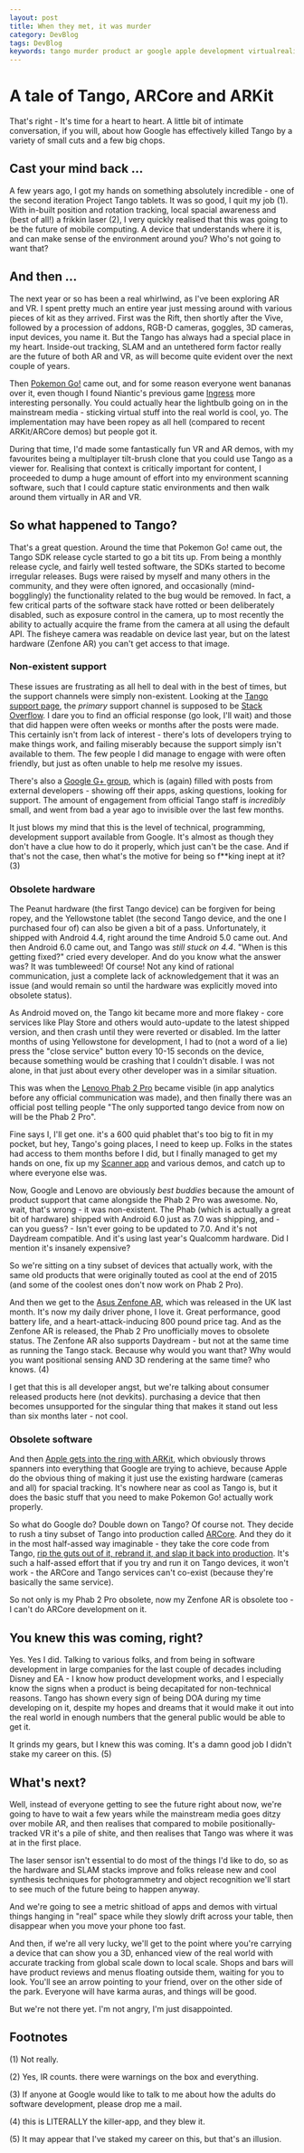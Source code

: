 ```yaml
---
layout: post
title: When they met, it was murder
category: DevBlog
tags: DevBlog
keywords: tango murder product ar google apple development virtualreality
---
```


# A tale of Tango, ARCore and ARKit

That's right - It's time for a heart to heart. A little bit of intimate conversation, if you will,
about how Google has effectively killed Tango by a variety of small cuts and a few big chops.

## Cast your mind back ...

A few years ago, I got my hands on something absolutely incredible - one of the second iteration
Project Tango tablets. It was so good, I quit my job (1). With in-built position and rotation tracking,
local spacial awareness and (best of all!) a frikkin laser (2), I very quickly realised that this
was going to be the future of mobile computing. A device that understands where it is, and can make
sense of the environment around you? Who's not going to want that?

## And then ...

The next year or so has been a real whirlwind, as I've been exploring AR and VR. I spent pretty much
an entire year just messing around with various pieces of kit as they arrived. First was the Rift, then
shortly after the Vive, followed by a procession of addons, RGB-D cameras, goggles, 3D cameras, input devices, you name it.
But the Tango has always had a special place in my heart. Inside-out tracking, SLAM and an untethered form
factor really are the future of both AR and VR, as will become quite evident over the next couple of years.

Then [Pokemon Go!](http://www.pokemongo.com/)
came out, and for some reason everyone went bananas over it, even though I found Niantic's previous
game [Ingress](www.ingress.com) more interesting personally. You could actually hear the lightbulb going on
in the mainstream media - sticking virtual stuff into the real world is cool, yo. The implementation may have
been ropey as all hell (compared to recent ARKit/ARCore demos) but people got it.

During that time, I'd made some fantastically fun VR and AR demos, with my favourites being a multiplayer tilt-brush
clone that you could use Tango as a viewer for. Realising that context is critically important for content,
I proceeded to dump a huge amount of effort into my environment scanning software, such that I could capture
static environments and then walk around them virtually in AR and VR.

## So what happened to Tango?

That's a great question. Around the time that Pokemon Go! came out, the Tango SDK release cycle started to go a bit
tits up. From being a monthly release cycle, and fairly well tested software, the SDKs started to become irregular
releases. Bugs were raised by myself and many others in the community, and they were often ignored, and occasionally
(mind-bogglingly) the functionality related to the bug would be removed. In fact, a few critical parts of the software
stack have rotted or been deliberately disabled, such as exposure control in the camera, up to most recently
the ability to actually acquire the frame from the camera at all using the default API. The fisheye camera was readable
on device last year, but on the latest hardware (Zenfone AR) you can't get access to that image.

### Non-existent support

These issues are frustrating as all hell to deal with in the best of times, but the support channels were simply
non-existent. Looking at the [Tango support page](https://developers.google.com/tango/support), the *primary* support
channel is supposed to be [Stack Overflow](https://stackoverflow.com/questions/tagged/google-project-tango).
I dare you to find an official response (go look, I'll wait) and those that
did happen were often weeks or months after the posts were made. This certainly isn't from lack of interest - there's
lots of developers trying to make things work, and failing miserably because the support simply isn't available to them.
The few people I did manage to engage with were often friendly, but just as often unable to help me resolve my issues.

There's also a [Google G+ group](https://plus.google.com/communities/114537896428695886568),
which is (again) filled with posts from external developers - showing off their apps,
asking questions, looking for support. The amount of engagement from official Tango staff is *incredibly* small, and
went from bad a year ago to invisible over the last few months.

It just blows my mind that this is the level of technical, programming, development support available from Google.
It's almost as though they don't have a clue how to do it properly, which just can't be the case. And if that's not
the case, then what's the motive for being so f**king inept at it? (3)

### Obsolete hardware

The Peanut hardware (the first Tango device) can be forgiven for being ropey, and the Yellowstone tablet (the second
Tango device, and the one I purchased four of) can also be given a bit of a pass. Unfortunately, it shipped with Android
4.4, right around the time Android 5.0 came out. And then Android 6.0 came out, and Tango was *still stuck on 4.4*.
"When is this getting fixed?" cried every developer. And do you know what the answer was? It was tumbleweed! Of course!
Not any kind of rational communication, just a complete lack of acknowledgement that it was an issue (and would remain
so until the hardware was explicitly moved into obsolete status).

As Android moved on, the Tango kit became more and more flakey - core services like Play Store and others would auto-update
to the latest shipped version, and then crash until they were reverted or disabled. Im the latter months of using
Yellowstone for development, I had to (not a word of a lie) press the "close service" button every 10-15 seconds
on the device, because something would be crashing that I couldn't disable. I was not alone, in that just about every
other developer was in a similar situation.

This was when the [Lenovo Phab 2 Pro](http://www.techradar.com/reviews/phones/lenovo-phab-2-pro-1322905/review)
became visible (in app analytics before any official communication was made), and
then finally there was an official post telling people "The only supported tango device from now on will be the Phab 2 Pro".

Fine says I, I'll get one. it's a 600 quid phablet that's too big to fit in my pocket, but hey, Tango's going places, I need
to keep up. Folks in the states had access to them months before I did, but I finally managed to get my hands on one,
fix up my [Scanner app](http://www.evryway.com/apps/evrywayscanner/) and various demos, and catch up to where everyone else was.

Now, Google and Lenovo are obviously *best buddies* because the amount of product support that came alongside the Phab 2 Pro
was awesome. No, wait, that's wrong - it was non-existent. The Phab (which is actually a great bit of hardware) shipped
with Android 6.0 just as 7.0 was shipping, and - can you guess? - Isn't ever going to be updated to 7.0. And it's not
Daydream compatible. And it's using last year's Qualcomm hardware. Did I mention it's insanely expensive?

So we're sitting on a tiny subset of devices that actually work, with the same old products that were originally touted
as cool at the end of 2015 (and some of the coolest ones don't now work on Phab 2 Pro).

And then we get to the [Asus Zenfone AR](https://www.asus.com/uk/Phone/ZenFone-AR-ZS571KL/),
which was released in the UK last month. It's now my daily driver phone, I love it.
Great performance, good battery life, and a heart-attack-inducing 800 pound price tag. And as the Zenfone AR is released,
the Phab 2 Pro unofficially moves to obsolete status. The Zenfone AR also supports Daydream - but not at the same time as
running the Tango stack. Because why would you want that? Why would you want positional sensing AND 3D rendering
at the same time? who knows. (4)

I get that this is all developer angst, but we're talking about consumer released products here (not devkits). purchasing
a device that then becomes unsupported for the singular thing that makes it stand out less than
six months later - not cool.

### Obsolete software

And then [Apple gets into the ring with ARKit](https://developer.apple.com/arkit/),
which obviously throws spanners into everything that Google are trying to
achieve, because Apple do the obvious thing of making it just use the existing hardware (cameras and all) for spacial tracking. It's
nowhere near as cool as Tango is, but it does the basic stuff that you need to make Pokemon Go! actually work properly.

So what do Google do? Double down on Tango? Of course not. They decide to rush a tiny subset of Tango into production
called [ARCore](https://developers.google.com/ar/).
And they do it in the most half-assed way imaginable - they take the core code from Tango,
[rip the guts out of it, rebrand it, and slap it back into production](https://developers.google.com/tango/).
It's such a half-assed effort that if you try and run it
on Tango devices, it won't work - the ARCore and Tango services can't co-exist (because they're basically the same service).

So not only is my Phab 2 Pro obsolete, now my Zenfone AR is obsolete too - I can't do ARCore development on it.

## You knew this was coming, right?

Yes. Yes I did. Talking to various folks, and from being in software development in large companies for the last couple of
decades including Disney and EA - I know how product development works, and I especially know the signs when a product
is being decapitated for non-technical reasons. Tango has shown every sign of being DOA during my time developing on it,
despite my hopes and dreams that it would make it out into the real world in enough numbers that the general public would
be able to get it.

It grinds my gears, but I knew this was coming. It's a damn good job I didn't stake my career on this. (5)

## What's next?

Well, instead of everyone getting to see the future right about now, we're going to have to wait a few years while
the mainstream media goes ditzy over mobile AR, and then realises that compared to mobile positionally-tracked VR it's
a pile of shite, and then realises that Tango was where it was at in the first place.

The laser sensor isn't essential to do most of the things I'd like to do, so as the hardware and SLAM stacks improve
and folks release new and cool synthesis techniques for photogrammetry and object recognition we'll start to see
much of the future being to happen anyway.

And we're going to see a metric shitload of apps and demos with virtual things hanging in "real" space while they
slowly drift across your table, then disappear when you move your phone too fast.

And then, if we're all very lucky, we'll get to the point where you're carrying a device that can show you a 3D,
enhanced view of the real world with accurate tracking from global scale down to local scale. Shops and bars will
have product reviews and menus floating outside them, waiting for you to look. You'll see an arrow pointing to your
friend, over on the other side of the park. Everyone will have karma auras, and things will be good.

But we're not there yet. I'm not angry, I'm just disappointed.

## Footnotes

(1) Not really.

(2) Yes, IR counts. there were warnings on the box and everything.

(3) If anyone at Google would like to talk to me about how the adults do software development, please drop me a mail.

(4) this is LITERALLY the killer-app, and they blew it.

(5) It may appear that I've staked my career on this, but that's an illusion.


